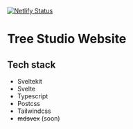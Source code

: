 [![Netlify Status](https://api.netlify.com/api/v1/badges/e166e574-ee87-485f-92f9-7af184695324/deploy-status)](https://app.netlify.com/sites/rdev/deploys)

# Tree Studio Website

## Tech stack

- Sveltekit
- Svelte
- Typescript
- Postcss
- Tailwindcss
- ~~mdsvex~~ (soon)
